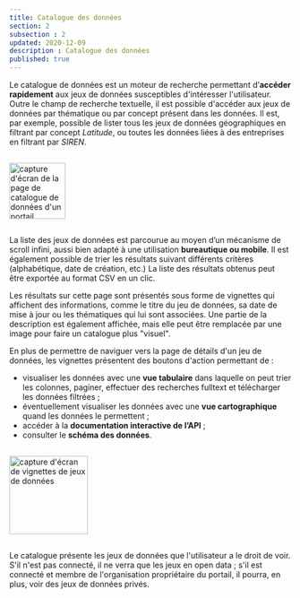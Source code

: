 ```yaml
---
title: Catalogue des données
section: 2
subsection : 2
updated: 2020-12-09
description : Catalogue des données
published: true
---
```


Le catalogue de données est un moteur de recherche permettant d’**accéder rapidement** aux jeux de données susceptibles d'intéresser l'utilisateur. Outre le champ de recherche textuelle, il est possible d'accéder aux jeux de données par thématique ou par concept présent dans les données. Il est, par exemple, possible de lister tous les jeux de données géographiques en filtrant par concept *Latitude*, ou toutes les données liées à des entreprises en filtrant par *SIREN*.

<img src="./images/functional-presentation/search.jpg"
     height="100" style="margin:15px auto;" alt="capture d'écran de la page de catalogue de données d'un portail"/>


La liste des jeux de données est parcourue au moyen d’un mécanisme de scroll infini, aussi bien adapté à une utilisation **bureautique ou mobile**. Il est également possible de trier les résultats suivant différents critères (alphabétique, date de création, etc.) La liste des résultats obtenus peut être exportée au format CSV en un clic.

Les résultats sur cette page sont présentés sous forme de vignettes qui affichent des informations, comme le titre du jeu de données, sa date de mise à jour ou les thématiques qui lui sont associées. Une partie de la description est également affichée, mais elle peut être remplacée par une image pour faire un catalogue plus "visuel".

En plus de permettre de naviguer vers la page de détails d'un jeu de données, les vignettes présentent des boutons d'action permettant de :
* visualiser les données avec une **vue tabulaire** dans laquelle on peut trier les colonnes, paginer, effectuer des recherches fulltext et télécharger les données filtrées ;
* éventuellement visualiser les données avec une **vue cartographique** quand les données le permettent ;
* accéder à la **documentation interactive de l’API** ;
* consulter le **schéma des données**.

<img src="./images/functional-presentation/home-dataset.jpg"
     height="140" style="margin:15px auto;" alt="capture d'écran de vignettes de jeux de données"/>

Le catalogue présente les jeux de données que l'utilisateur a le droit de voir. S'il n'est pas connecté, il ne verra que les jeux en open data ; s'il est connecté et membre de l'organisation propriétaire du portail, il pourra, en plus, voir des jeux de données privés.
